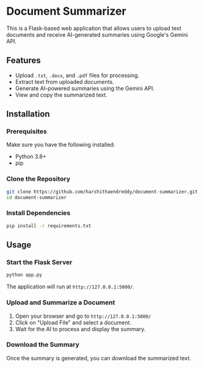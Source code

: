 # Document Summarizer

This is a Flask-based web application that allows users to upload text documents and receive AI-generated summaries using Google's Gemini API.

## Features
- Upload `.txt`, `.docx`, and `.pdf` files for processing.
- Extract text from uploaded documents.
- Generate AI-powered summaries using the Gemini API.
- View and copy the summarized text.

## Installation

### Prerequisites
Make sure you have the following installed:
- Python 3.8+
- pip

### Clone the Repository
```bash
git clone https://github.com/harshithaendreddy/document-summarizer.git
cd document-summarizer
```

### Install Dependencies
```bash
pip install -r requirements.txt
```

## Usage

### Start the Flask Server
```bash
python app.py
```
The application will run at `http://127.0.0.1:5000/`.

### Upload and Summarize a Document
1. Open your browser and go to `http://127.0.0.1:5000/`
2. Click on "Upload File" and select a document.
3. Wait for the AI to process and display the summary.

### Download the Summary
Once the summary is generated, you can download the summarized text.
